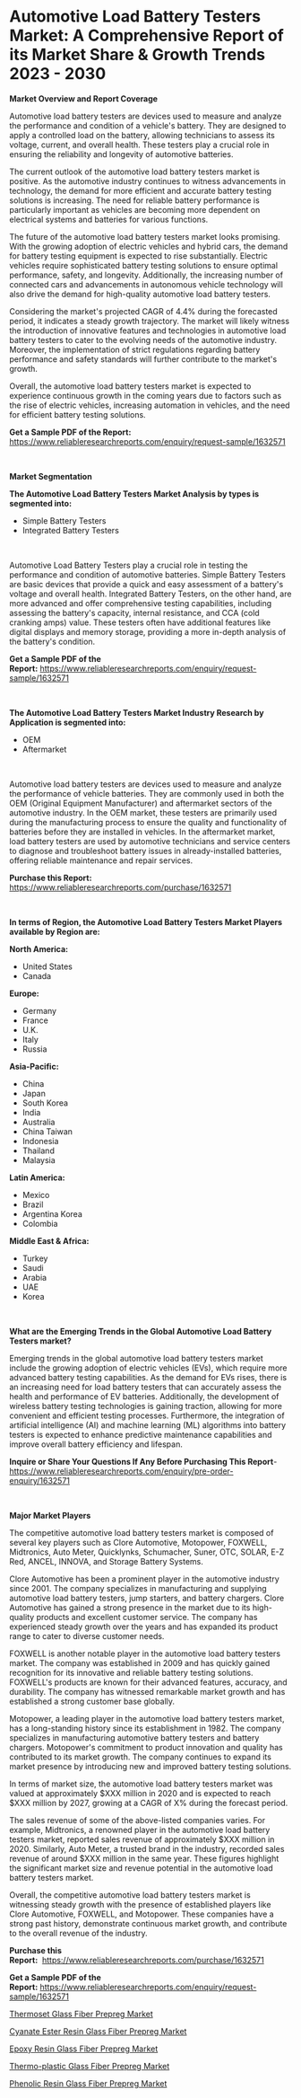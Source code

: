 <p><h1>Automotive Load Battery Testers Market: A Comprehensive Report of its Market Share & Growth Trends 2023 - 2030</h1></p><p><strong>Market Overview and Report Coverage</strong></p>
<p><p>Automotive load battery testers are devices used to measure and analyze the performance and condition of a vehicle's battery. They are designed to apply a controlled load on the battery, allowing technicians to assess its voltage, current, and overall health. These testers play a crucial role in ensuring the reliability and longevity of automotive batteries.</p><p>The current outlook of the automotive load battery testers market is positive. As the automotive industry continues to witness advancements in technology, the demand for more efficient and accurate battery testing solutions is increasing. The need for reliable battery performance is particularly important as vehicles are becoming more dependent on electrical systems and batteries for various functions.</p><p>The future of the automotive load battery testers market looks promising. With the growing adoption of electric vehicles and hybrid cars, the demand for battery testing equipment is expected to rise substantially. Electric vehicles require sophisticated battery testing solutions to ensure optimal performance, safety, and longevity. Additionally, the increasing number of connected cars and advancements in autonomous vehicle technology will also drive the demand for high-quality automotive load battery testers.</p><p>Considering the market's projected CAGR of 4.4% during the forecasted period, it indicates a steady growth trajectory. The market will likely witness the introduction of innovative features and technologies in automotive load battery testers to cater to the evolving needs of the automotive industry. Moreover, the implementation of strict regulations regarding battery performance and safety standards will further contribute to the market's growth.</p><p>Overall, the automotive load battery testers market is expected to experience continuous growth in the coming years due to factors such as the rise of electric vehicles, increasing automation in vehicles, and the need for efficient battery testing solutions.</p></p>
<p><strong>Get a Sample PDF of the Report:</strong> <a href="https://www.reliableresearchreports.com/enquiry/request-sample/1632571">https://www.reliableresearchreports.com/enquiry/request-sample/1632571</a></p>
<p>&nbsp;</p>
<p><strong>Market Segmentation</strong></p>
<p><strong>The Automotive Load Battery Testers Market Analysis by types is segmented into:</strong></p>
<p><ul><li>Simple Battery Testers</li><li>Integrated Battery Testers</li></ul></p>
<p>&nbsp;</p>
<p><p>Automotive Load Battery Testers play a crucial role in testing the performance and condition of automotive batteries. Simple Battery Testers are basic devices that provide a quick and easy assessment of a battery's voltage and overall health. Integrated Battery Testers, on the other hand, are more advanced and offer comprehensive testing capabilities, including assessing the battery's capacity, internal resistance, and CCA (cold cranking amps) value. These testers often have additional features like digital displays and memory storage, providing a more in-depth analysis of the battery's condition.</p></p>
<p><strong>Get a Sample PDF of the Report:</strong>&nbsp;<a href="https://www.reliableresearchreports.com/enquiry/request-sample/1632571">https://www.reliableresearchreports.com/enquiry/request-sample/1632571</a></p>
<p>&nbsp;</p>
<p><strong>The Automotive Load Battery Testers Market Industry Research by Application is segmented into:</strong></p>
<p><ul><li>OEM</li><li>Aftermarket</li></ul></p>
<p>&nbsp;</p>
<p><p>Automotive load battery testers are devices used to measure and analyze the performance of vehicle batteries. They are commonly used in both the OEM (Original Equipment Manufacturer) and aftermarket sectors of the automotive industry. In the OEM market, these testers are primarily used during the manufacturing process to ensure the quality and functionality of batteries before they are installed in vehicles. In the aftermarket market, load battery testers are used by automotive technicians and service centers to diagnose and troubleshoot battery issues in already-installed batteries, offering reliable maintenance and repair services.</p></p>
<p><strong>Purchase this Report:</strong>&nbsp; <a href="https://www.reliableresearchreports.com/purchase/1632571">https://www.reliableresearchreports.com/purchase/1632571</a></p>
<p>&nbsp;</p>
<p><strong>In terms of Region, the Automotive Load Battery Testers Market Players available by Region are:</strong></p>
<p>
    <p> <strong> North America: </strong>
        <ul>
            <li>United States</li>
            <li>Canada</li>
        </ul>
        </p> 
    <p> <strong> Europe: </strong>
        <ul>
            <li>Germany</li>
            <li>France</li>
            <li>U.K.</li>
            <li>Italy</li>
            <li>Russia</li>
        </ul>
        </p> 
    <p> <strong> Asia-Pacific: </strong>
        <ul>
            <li>China</li>
            <li>Japan</li>
            <li>South Korea</li>
            <li>India</li>
            <li>Australia</li>
            <li>China Taiwan</li>
            <li>Indonesia</li>
            <li>Thailand</li>
            <li>Malaysia</li>
        </ul>
        </p> 
    <p> <strong> Latin America: </strong>
        <ul>
            <li>Mexico</li>
            <li>Brazil</li>
            <li>Argentina Korea</li>
            <li>Colombia</li>
        </ul>
        </p> 
    <p> <strong> Middle East & Africa: </strong>
        <ul>
            <li>Turkey</li>
            <li>Saudi</li>
            <li>Arabia</li>
            <li>UAE</li>
            <li>Korea</li>
        </ul>
    </p>
    </p>
<p>&nbsp;</p>
<p><strong>What are the Emerging Trends in the Global Automotive Load Battery Testers market?</strong></p>
<p><p>Emerging trends in the global automotive load battery testers market include the growing adoption of electric vehicles (EVs), which require more advanced battery testing capabilities. As the demand for EVs rises, there is an increasing need for load battery testers that can accurately assess the health and performance of EV batteries. Additionally, the development of wireless battery testing technologies is gaining traction, allowing for more convenient and efficient testing processes. Furthermore, the integration of artificial intelligence (AI) and machine learning (ML) algorithms into battery testers is expected to enhance predictive maintenance capabilities and improve overall battery efficiency and lifespan.</p></p>
<p><strong>Inquire or Share Your Questions If Any Before Purchasing This Report</strong>- <a href="https://www.reliableresearchreports.com/enquiry/pre-order-enquiry/1632571">https://www.reliableresearchreports.com/enquiry/pre-order-enquiry/1632571</a></p>
<p>&nbsp;</p>
<p><strong>Major Market Players</strong></p>
<p><p>The competitive automotive load battery testers market is composed of several key players such as Clore Automotive, Motopower, FOXWELL, Midtronics, Auto Meter, Quicklynks, Schumacher, Suner, OTC, SOLAR, E-Z Red, ANCEL, INNOVA, and Storage Battery Systems.</p><p>Clore Automotive has been a prominent player in the automotive industry since 2001. The company specializes in manufacturing and supplying automotive load battery testers, jump starters, and battery chargers. Clore Automotive has gained a strong presence in the market due to its high-quality products and excellent customer service. The company has experienced steady growth over the years and has expanded its product range to cater to diverse customer needs.</p><p>FOXWELL is another notable player in the automotive load battery testers market. The company was established in 2009 and has quickly gained recognition for its innovative and reliable battery testing solutions. FOXWELL's products are known for their advanced features, accuracy, and durability. The company has witnessed remarkable market growth and has established a strong customer base globally.</p><p>Motopower, a leading player in the automotive load battery testers market, has a long-standing history since its establishment in 1982. The company specializes in manufacturing automotive battery testers and battery chargers. Motopower's commitment to product innovation and quality has contributed to its market growth. The company continues to expand its market presence by introducing new and improved battery testing solutions.</p><p>In terms of market size, the automotive load battery testers market was valued at approximately $XXX million in 2020 and is expected to reach $XXX million by 2027, growing at a CAGR of X% during the forecast period.</p><p>The sales revenue of some of the above-listed companies varies. For example, Midtronics, a renowned player in the automotive load battery testers market, reported sales revenue of approximately $XXX million in 2020. Similarly, Auto Meter, a trusted brand in the industry, recorded sales revenue of around $XXX million in the same year. These figures highlight the significant market size and revenue potential in the automotive load battery testers market.</p><p>Overall, the competitive automotive load battery testers market is witnessing steady growth with the presence of established players like Clore Automotive, FOXWELL, and Motopower. These companies have a strong past history, demonstrate continuous market growth, and contribute to the overall revenue of the industry.</p></p>
<p><strong>Purchase this Report:</strong>&nbsp;&nbsp;<a href="https://www.reliableresearchreports.com/purchase/1632571">https://www.reliableresearchreports.com/purchase/1632571</a></p>
<p></p>
<p><strong>Get a Sample PDF of the Report:</strong>&nbsp;<a href="https://www.reliableresearchreports.com/enquiry/request-sample/1632571">https://www.reliableresearchreports.com/enquiry/request-sample/1632571</a></p>
<p><p><a href="https://medium.com/@lottierunte2662/thermoset-glass-fiber-prepreg-market-insight-market-trends-growth-forecasted-from-2023-to-2030-146ee8040786">Thermoset Glass Fiber Prepreg Market</a></p><p><a href="https://medium.com/@eltaroberts2662/cyanate-ester-resin-glass-fiber-prepreg-market-size-market-outlook-and-market-forecast-2023-to-97a6a5476882">Cyanate Ester Resin Glass Fiber Prepreg Market</a></p><p><a href="https://medium.com/@ransomjohns101/epoxy-resin-glass-fiber-prepreg-market-size-cagr-trends-2024-2030-8dbea18dcdfd">Epoxy Resin Glass Fiber Prepreg Market</a></p><p><a href="https://medium.com/@samirmayert107/thermo-plastic-glass-fiber-prepreg-market-size-market-outlook-and-market-forecast-2023-to-2030-6375e09c0705">Thermo-plastic Glass Fiber Prepreg Market</a></p><p><a href="https://medium.com/@soloncarter2662/phenolic-resin-glass-fiber-prepreg-market-report-reveals-the-latest-trends-and-growth-opportunities-ad47837dc4ba">Phenolic Resin Glass Fiber Prepreg Market</a></p></p>